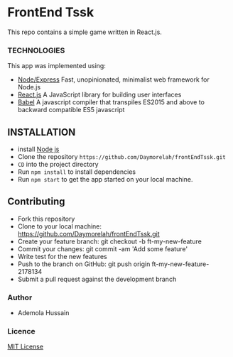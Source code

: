 # FrontEnd Tssk
This repo contains a simple game written in React.js.

### TECHNOLOGIES
This app was implemented using:
* [Node/Express](https://expressjs.com/) Fast, unopinionated, minimalist web framework for Node.js
* [React.js](https://reactjs.org/) A JavaScript library for building user interfaces
* [Babel](https://babeljs.io/docs/en/) A javascript compiler that transpiles ES2015 and above to backward compatible ES5 javascript

## INSTALLATION
 * install [Node js](https://nodejs.org/en/)
 * Clone the repository `https://github.com/Daymorelah/frontEndTssk.git` 
 * `CD` into the project directory
 * Run `npm install` to install dependencies
 * Run `npm start` to get the app started on your local machine.
 
## Contributing
* Fork this repository
* Clone to your local machine: https://github.com/Daymorelah/frontEndTssk.git
* Create your feature branch: git checkout -b ft-my-new-feature
* Commit your changes: git commit -am 'Add some feature'
* Write test for the new features
* Push to the branch on GitHub: git push origin ft-my-new-feature-2178134
* Submit a pull request against the development branch

### Author
* Ademola Hussain

### Licence
[MIT License](https://github.com/Daymorelah/frontEndTssk/blob/develop/LICENSE)
 

